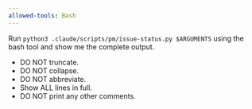 ```yaml
---
allowed-tools: Bash
---
```


Run `python3 .claude/scripts/pm/issue-status.py $ARGUMENTS` using the bash tool and show me the complete output.

- DO NOT truncate.
- DO NOT collapse.
- DO NOT abbreviate.
- Show ALL lines in full.
- DO NOT print any other comments.
